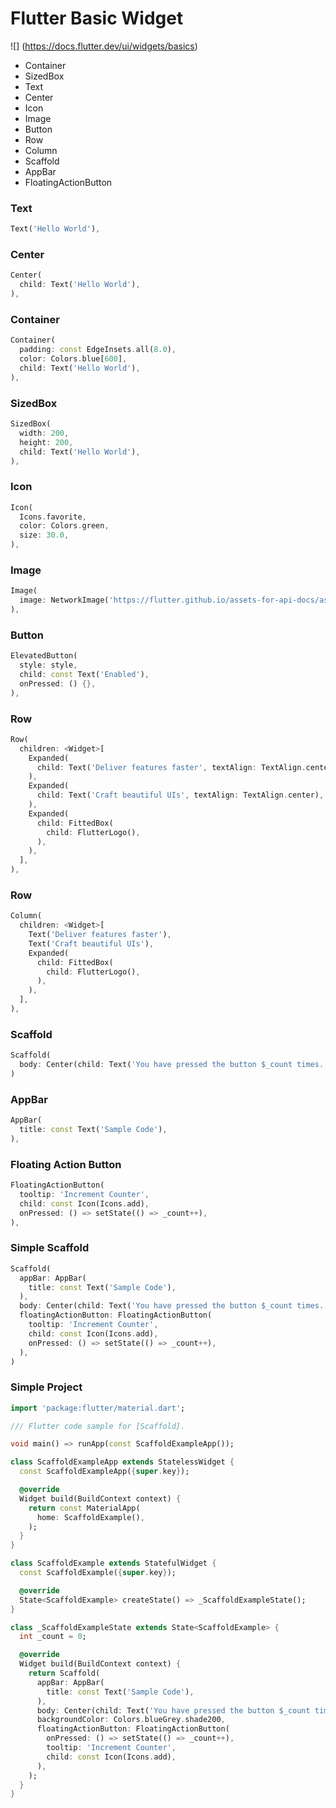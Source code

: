 # Flutter Basic Widget


![] (https://docs.flutter.dev/ui/widgets/basics)
   - Container
   - SizedBox
   - Text
   - Center
   - Icon
   - Image
   - Button
   - Row
   - Column
   - Scaffold
   - AppBar
   - FloatingActionButton


### Text
```dart
Text('Hello World'),
```

### Center
```dart
Center(
  child: Text('Hello World'),
),
```

### Container
```dart
Container(
  padding: const EdgeInsets.all(8.0),
  color: Colors.blue[600],
  child: Text('Hello World'),
),
```

### SizedBox
```dart
SizedBox(
  width: 200,
  height: 200,
  child: Text('Hello World'),
),
```

### Icon
```dart
Icon(
  Icons.favorite,
  color: Colors.green,
  size: 30.0,
),
```

### Image
```dart
Image(
  image: NetworkImage('https://flutter.github.io/assets-for-api-docs/assets/widgets/owl.jpg'),
),
```

### Button
```dart
ElevatedButton(
  style: style,
  child: const Text('Enabled'),
  onPressed: () {},
),
```

### Row
```dart
Row(
  children: <Widget>[
    Expanded(
      child: Text('Deliver features faster', textAlign: TextAlign.center),
    ),
    Expanded(
      child: Text('Craft beautiful UIs', textAlign: TextAlign.center),
    ),
    Expanded(
      child: FittedBox(
        child: FlutterLogo(),
      ),
    ),
  ],
),
```

### Row
```dart
Column(
  children: <Widget>[
    Text('Deliver features faster'),
    Text('Craft beautiful UIs'),
    Expanded(
      child: FittedBox(
        child: FlutterLogo(),
      ),
    ),
  ],
),
```

### Scaffold
```dart
Scaffold(
  body: Center(child: Text('You have pressed the button $_count times.')),
)
```

### AppBar
```dart
AppBar(
  title: const Text('Sample Code'),
),
```

### Floating Action Button
```dart
FloatingActionButton(
  tooltip: 'Increment Counter',
  child: const Icon(Icons.add),
  onPressed: () => setState(() => _count++),
),
```

### Simple Scaffold
```dart
Scaffold(
  appBar: AppBar(
    title: const Text('Sample Code'),
  ),
  body: Center(child: Text('You have pressed the button $_count times.')),
  floatingActionButton: FloatingActionButton(
    tooltip: 'Increment Counter',
    child: const Icon(Icons.add),
    onPressed: () => setState(() => _count++),
  ),
)
```

### Simple Project
```dart
import 'package:flutter/material.dart';

/// Flutter code sample for [Scaffold].

void main() => runApp(const ScaffoldExampleApp());

class ScaffoldExampleApp extends StatelessWidget {
  const ScaffoldExampleApp({super.key});

  @override
  Widget build(BuildContext context) {
    return const MaterialApp(
      home: ScaffoldExample(),
    );
  }
}

class ScaffoldExample extends StatefulWidget {
  const ScaffoldExample({super.key});

  @override
  State<ScaffoldExample> createState() => _ScaffoldExampleState();
}

class _ScaffoldExampleState extends State<ScaffoldExample> {
  int _count = 0;

  @override
  Widget build(BuildContext context) {
    return Scaffold(
      appBar: AppBar(
        title: const Text('Sample Code'),
      ),
      body: Center(child: Text('You have pressed the button $_count times.')),
      backgroundColor: Colors.blueGrey.shade200,
      floatingActionButton: FloatingActionButton(
        onPressed: () => setState(() => _count++),
        tooltip: 'Increment Counter',
        child: const Icon(Icons.add),
      ),
    );
  }
}
```
